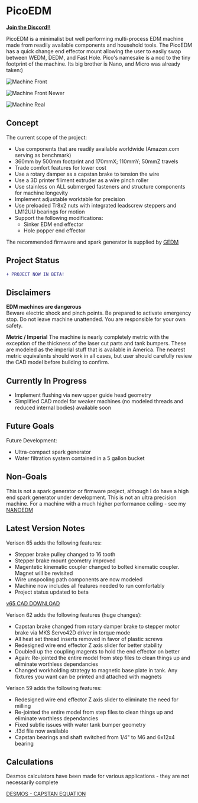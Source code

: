 # PicoEDM

[**Join the Discord!!**](https://discord.gg/fNJQsGFzm4)

PicoEDM is a minimalist but well performing multi-process EDM machine made from readily available components and household tools. The PicoEDM has a quick change end effector mount allowing the user to easily swap between WEDM, DEDM, and Fast Hole.
Pico's namesake is a nod to the tiny footprint of the machine. Its big brother is Nano, and Micro was already taken:)

![Machine Front](https://github.com/alextreseder/picoEDM/blob/master/renders/PicoEDM_Render_Front_64.png)

![Machine Front Newer](https://github.com/alextreseder/picoEDM/blob/master/renders/picoRender3_22_24wide.PNG)

![Machine Real](https://github.com/alextreseder/picoEDM/blob/master/renders/IMG_9144.jpg)



## Concept
The current scope of the project: 
* Use components that are readily available worldwide (Amazon.com serving as benchmark)
* 360mm by 500mm footprint and 170mmX; 110mmY; 50mmZ travels
* Trade comfort features for lower cost
* Use a rotary damper as a capstan brake to tension the wire
* Use a 3D printer filiment extruder as a wire pinch roller
* Use stainless on ALL submerged fasteners and structure components for machine longevity
* Implement adjustable worktable for precision
* Use preloaded Tr8x2 nuts with integrated leadscrew steppers and LM12UU bearings for motion
* Support the following modifications:
  * Sinker EDM end effector
  * Hole popper end effector

The recommended firmware and spark generator is supplied by
[GEDM](https://github.com/G-EDM)

## Project Status
```diff
+ PROJECT NOW IN BETA!
```
## Disclaimers

**EDM machines are dangerous**  
Beware electric shock and pinch points. Be prepared to activate emergency stop. Do not leave machine unattended. You are responsible for your own safety.

**Metric / Imperial**
The machine is nearly completely metric with the exception of the thickness of the laser cut parts and tank bumpers. These are modeled as the imperial stuff that is available in America. The nearest metric equivalents should work in all cases, but user should carefully review the CAD model before building to confirm.

## Currently In Progress

* Implement flushing via new upper guide head geometry
* Simplified CAD model for weaker machines (no modeled threads and reduced internal bodies) available soon

## Future Goals
Future Development:
* Ultra-compact spark generator
* Water filtration system contained in a 5 gallon bucket

## Non-Goals
This is not a spark generator or firmware project, although I do have a high end spark generator under development. This is not an ultra precision machine. For a machine with a much higher performance ceiling - see my
[NANOEDM](https://github.com/alextreseder/nanoEDM)

## Latest Version Notes
Verison 65 adds the following features:
* Stepper brake pulley changed to 16 tooth
* Stepper brake mount geometry improved
* Magentetic kinematic coupler changed to bolted kinematic coupler. Magnet will be revisited
* Wire unspooling path components are  now modeled
* Machine now includes all features needed to run comfortably
* Project status updated to beta

[v65 CAD DOWNLOAD](https://github.com/alextreseder/picoEDM/blob/master/CAD/CAD%20Versions/PicoEDMv65.step)


Verison 62 adds the following features (huge changes):
* Capstan brake changed from rotary damper brake to stepper motor brake via MKS Servo42D driver in torque mode
* All heat set thread inserts removed in favor of plastic screws 
* Redesigned wire end effector Z axis slider for better stability
* Doubled up the coupling magents to hold the end effector on better
* Again: Re-jointed the entire model from step files to clean things up and eliminate worthless dependancies
* Changed workholding strategy to magnetic base plate in tank. Any fixtures you want can be printed and attached with magnets

Verison 59 adds the following features:
* Redesigned wire end effector Z axis slider to eliminate the need for milling
* Re-jointed the entire model from step files to clean things up and eliminate worthless dependancies
* Fixed subtle issues with water tank bumper geometry
* .f3d file now available
* Capstan bearings and shaft switched from 1/4" to M6 and 6x12x4 bearing


## Calculations
Desmos calculators have been made for various applications - they are not necessarily complete

[DESMOS - CAPSTAN EQUATION](https://www.desmos.com/calculator/trg4qsopa3)


